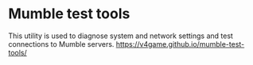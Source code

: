 # Mumble test tools
This utility is used to diagnose system and network settings and test connections to Mumble servers.
https://v4game.github.io/mumble-test-tools/
